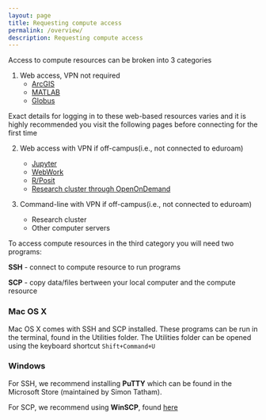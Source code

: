 ```yaml
---
layout: page
title: Requesting compute access 
permalink: /overview/
description: Requesting compute access
---
```


Access to compute resources can be broken into 3 categories
1. Web access, VPN not required
    - [ArcGIS](404.md)
    - [MATLAB](404.md)
    - [Globus](https://auth.globus.org)

 Exact details for logging in to these web-based resources varies
 and it is highly recommended you visit the following pages before
 connecting for the first time

2. Web access with VPN if off-campus(i.e., not connected to eduroam)
    - [Jupyter](404.md)
    - [WebWork](https://math.fandm.edu)
    - [R/Posit](https://math-r.fandm.edu)
    - [Research cluster through OpenOnDemand](https://rcs-scsn.fandm.edu)
    
3. Command-line with VPN if off-campus(i.e., not connected to eduroam)
    - Research cluster
    - Other computer servers

To access compute resources in the third category you will need
two programs: 

**SSH** - connect to compute resource to run programs

**SCP** - copy data/files bertween your local computer and the compute resource

### Mac OS X
Mac OS X comes with SSH and SCP installed.  These programs can be run in the terminal, found
in the Utilities folder.  The Utilities folder can be opened using the keyboard shortcut
`Shift+Command+U`

### Windows
For SSH, we recommend installing **PuTTY** which can be found in the Microsoft Store 
(maintained by Simon Tatham).

For SCP, we recommend using **WinSCP**, found [here](https://winscp.net/eng/download.php)